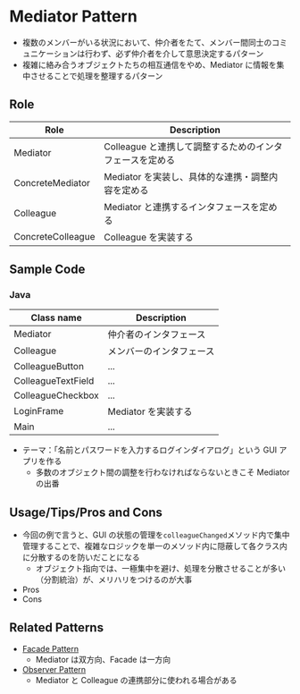 # Mediator Pattern

- 複数のメンバーがいる状況において、仲介者をたて、メンバー間同士のコミュニケーションは行わず、必ず仲介者を介して意思決定するパターン
- 複雑に絡み合うオブジェクトたちの相互通信をやめ、Mediator に情報を集中させることで処理を整理するパターン

## Role

| Role              | Description                                              |
| ----------------- | -------------------------------------------------------- |
| Mediator          | Colleague と連携して調整するためのインタフェースを定める |
| ConcreteMediator  | Mediator を実装し、具体的な連携・調整内容を定める        |
| Colleague         | Mediator と連携するインタフェースを定める                |
| ConcreteColleague | Colleague を実装する                                     |

## Sample Code

### Java

| Class name         | Description              |
| ------------------ | ------------------------ |
| Mediator           | 仲介者のインタフェース   |
| Colleague          | メンバーのインタフェース |
| ColleagueButton    | ...                      |
| ColleagueTextField | ...                      |
| ColleagueCheckbox  | ...                      |
| LoginFrame         | Mediator を実装する      |
| Main               | ...                      |

- テーマ：「名前とパスワードを入力するログインダイアログ」という GUI アプリを作る
  - 多数のオブジェクト間の調整を行わなければならないときこそ Mediator の出番

## Usage/Tips/Pros and Cons

- 今回の例で言うと、GUI の状態の管理を`colleagueChanged`メソッド内で集中管理することで、複雑なロジックを単一のメソッド内に隠蔽して各クラス内に分散するのを防いだことになる
  - オブジェクト指向では、一極集中を避け、処理を分散させることが多い（分割統治）が、メリハリをつけるのが大事
- Pros
- Cons

## Related Patterns

- [Facade Pattern](../15-facade-pattern/)
  - Mediator は双方向、Facade は一方向
- [Observer Pattern](../17-observer-pattern/)
  - Mediator と Colleague の連携部分に使われる場合がある
